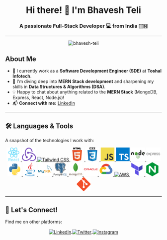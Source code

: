 <h1 align="center">Hi there! 👋 I'm Bhavesh Teli</h1>
<h3 align="center">A passionate Full-Stack Developer 💻 from India 🇮🇳</h3>

---

<p align="center">
    <img src="https://komarev.com/ghpvc/?username=bhavesh-teli&label=Profile%20Views&color=58a6ff&style=for-the-badge" alt="bhavesh-teli" />
</p>

## About Me

- 🔭 I currently work as a **Software Development Engineer (SDE)** at **Toshal Infotech**.
- 🌱 I'm diving deep into **MERN Stack development** and sharpening my skills in **Data Structures & Algorithms (DSA)**.
- 💡 Happy to chat about anything related to the **MERN Stack** (MongoDB, Express, React, Node.js)!
- 📬 **Connect with me:** [LinkedIn](https://www.linkedin.com/in/bhavesh-teli-30b014209)

---
## 🛠️ Languages & Tools

A snapshot of the technologies I work with:

<p align="center">

<a href="https://reactjs.org/" target="_blank" rel="noreferrer">
  <img src="https://raw.githubusercontent.com/devicons/devicon/master/icons/react/react-original-wordmark.svg" alt="React" width="45" height="45"/>
</a>
<a href="https://redux.js.org" target="_blank" rel="noreferrer">
  <img src="https://raw.githubusercontent.com/devicons/devicon/master/icons/redux/redux-original.svg" alt="Redux" width="45" height="45"/>
</a>
<a href="https://tailwindcss.com/" target="_blank" rel="noreferrer">
  <img src="https://www.vectorlogo.zone/logos/tailwindcss/tailwindcss-icon.svg" alt="Tailwind CSS" width="45" height="45"/>
</a>
<a href="https://www.w3.org/html/" target="_blank" rel="noreferrer">
  <img src="https://raw.githubusercontent.com/devicons/devicon/master/icons/html5/html5-original-wordmark.svg" alt="HTML5" width="45" height="45"/>
</a>
<a href="https://www.w3schools.com/css/" target="_blank" rel="noreferrer">
  <img src="https://raw.githubusercontent.com/devicons/devicon/master/icons/css3/css3-original-wordmark.svg" alt="CSS3" width="45" height="45"/>
</a>
<a href="https://developer.mozilla.org/en-US/docs/Web/JavaScript" target="_blank" rel="noreferrer">
  <img src="https://raw.githubusercontent.com/devicons/devicon/master/icons/javascript/javascript-original.svg" alt="JavaScript" width="45" height="45"/>
</a>
<a href="https://www.typescriptlang.org/" target="_blank" rel="noreferrer">
  <img src="https://raw.githubusercontent.com/devicons/devicon/master/icons/typescript/typescript-original.svg" alt="TypeScript" width="45" height="45"/>
</a>
<a href="https://nodejs.org" target="_blank" rel="noreferrer">
  <img src="https://raw.githubusercontent.com/devicons/devicon/master/icons/nodejs/nodejs-original-wordmark.svg" alt="Node.js" width="45" height="45"/>
</a>
<a href="https://expressjs.com" target="_blank" rel="noreferrer">
  <img src="https://raw.githubusercontent.com/devicons/devicon/master/icons/express/express-original-wordmark.svg" alt="Express" width="45" height="45"/>
</a>
<a href="https://www.python.org" target="_blank" rel="noreferrer">
  <img src="https://raw.githubusercontent.com/devicons/devicon/master/icons/python/python-original.svg" alt="Python" width="45" height="45"/>
</a>
<a href="https://www.java.com" target="_blank" rel="noreferrer">
  <img src="https://raw.githubusercontent.com/devicons/devicon/master/icons/java/java-original.svg" alt="Java" width="45" height="45"/>
</a>
<a href="https://www.mysql.com/" target="_blank" rel="noreferrer">
  <img src="https://raw.githubusercontent.com/devicons/devicon/master/icons/mysql/mysql-original-wordmark.svg" alt="MySQL" width="45" height="45"/>
</a>
<a href="https://www.postgresql.org" target="_blank" rel="noreferrer">
  <img src="https://raw.githubusercontent.com/devicons/devicon/master/icons/postgresql/postgresql-original-wordmark.svg" alt="PostgreSQL" width="45" height="45"/>
</a>
<a href="https://www.mongodb.com/" target="_blank" rel="noreferrer">
  <img src="https://raw.githubusercontent.com/devicons/devicon/master/icons/mongodb/mongodb-original-wordmark.svg" alt="MongoDB" width="45" height="45"/>
</a>
<a href="https://www.oracle.com/" target="_blank" rel="noreferrer">
  <img src="https://raw.githubusercontent.com/devicons/devicon/master/icons/oracle/oracle-original.svg" alt="Oracle" width="45" height="45"/>
</a>
<a href="https://cloud.google.com/" target="_blank" rel="noreferrer">
  <img src="https://raw.githubusercontent.com/devicons/devicon/master/icons/googlecloud/googlecloud-original.svg" alt="Google Cloud" width="45" height="45"/>
</a>
<a href="https://aws.amazon.com/" target="_blank" rel="noreferrer">
  <img src="[https://cdn.jsdelivr.net/gh/devicons/devicon/icons/amazonwebservices/amazonwebservices-original.svg](https://download.logo.wine/logo/Amazon_Web_Services/Amazon_Web_Services-Logo.wine.png)" alt="AWS" width="45" height="45"/>
</a>
<a href="https://www.terraform.io/" target="_blank" rel="noreferrer">
  <img src="https://raw.githubusercontent.com/devicons/devicon/master/icons/terraform/terraform-original.svg" alt="Terraform" width="45" height="45"/>
</a>
<a href="https://www.nginx.com/" target="_blank" rel="noreferrer">
  <img src="https://raw.githubusercontent.com/devicons/devicon/master/icons/nginx/nginx-original.svg" alt="Nginx" width="45" height="45"/>
</a>
<a href="https://git-scm.com/" target="_blank" rel="noreferrer">
  <img src="https://raw.githubusercontent.com/devicons/devicon/master/icons/git/git-original.svg" alt="Git" width="45" height="45"/>
</a>

</p>



---

## 🤝 Let's Connect!

Find me on other platforms:

<p align="center">
    <a href="https://www.linkedin.com/in/bhavesh-teli-30b014209" target="blank">
        <img align="center" src="https://raw.githubusercontent.com/rahuldkjain/github-profile-readme-generator/master/src/images/icons/Social/linked-in-alt.svg" alt="LinkedIn" height="35" width="45" />
    </a>
    <a href="https://x.com/BhaveshTeli16?t=dW7SY3ky1-yk0tCOm5Z7Hw&s=08" target="blank">
        <img align="center" src="https://raw.githubusercontent.com/rahuldkjain/github-profile-readme-generator/master/src/images/icons/Social/twitter.svg" alt="Twitter" height="35" width="45" />
    </a>
    <a href="https://www.instagram.com/telibhavesh11?igsh=N253MHJxYjlrc3p0" target="blank">
        <img align="center" src="https://raw.githubusercontent.com/rahuldkjain/github-profile-readme-generator/master/src/images/icons/Social/instagram.svg" alt="Instagram" height="35" width="45" />
    </a>
</p>
